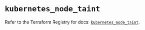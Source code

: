 # `kubernetes_node_taint`

Refer to the Terraform Registry for docs: [`kubernetes_node_taint`](https://registry.terraform.io/providers/hashicorp/kubernetes/2.37.0/docs/resources/node_taint).
